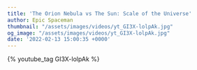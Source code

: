 ```yaml
---
title: 'The Orion Nebula vs The Sun: Scale of the Universe'
author: Epic Spaceman
thumbnail: "/assets/images/videos/yt_GI3X-lolpAk.jpg"
og_image: "/assets/images/videos/yt_GI3X-lolpAk.jpg"
date: '2022-02-13 15:00:35 +0000'
---
```


{% youtube_tag GI3X-lolpAk %}
